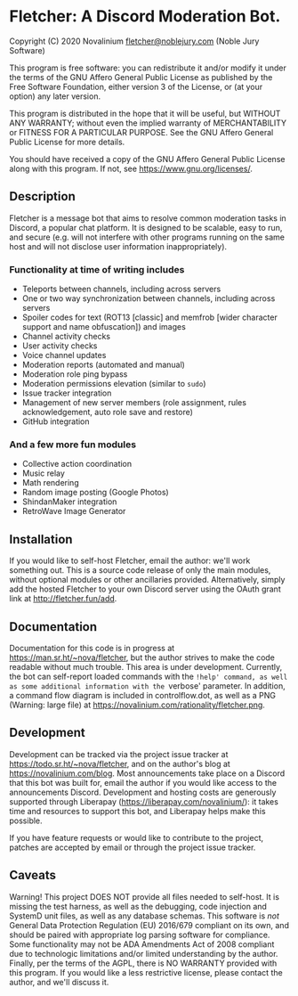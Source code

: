 # Fletcher: A Discord Moderation Bot.
Copyright (C) 2020 Novalinium <fletcher@noblejury.com> (Noble Jury Software)

This program is free software: you can redistribute it and/or modify
it under the terms of the GNU Affero General Public License as published by
the Free Software Foundation, either version 3 of the License, or
(at your option) any later version.

This program is distributed in the hope that it will be useful,
but WITHOUT ANY WARRANTY; without even the implied warranty of
MERCHANTABILITY or FITNESS FOR A PARTICULAR PURPOSE.  See the
GNU Affero General Public License for more details.

You should have received a copy of the GNU Affero General Public License
along with this program.  If not, see <https://www.gnu.org/licenses/>.

## Description
Fletcher is a message bot that aims to resolve common moderation tasks in
Discord, a popular chat platform. It is designed to be scalable, easy to run,
and secure (e.g. will not interfere with other programs running on the same
host and will not disclose user information inappropriately). 

### Functionality at time of writing includes
- Teleports between channels, including across servers
- One or two way synchronization between channels, including across servers
- Spoiler codes for text (ROT13 [classic] and memfrob [wider character support
  and name obfuscation]) and images
- Channel activity checks
- User activity checks
- Voice channel updates
- Moderation reports (automated and manual)
- Moderation role ping bypass
- Moderation permissions elevation (similar to `sudo`)
- Issue tracker integration
- Management of new server members (role assignment, rules acknowledgement,
  auto role save and restore)
- GitHub integration
### And a few more fun modules
- Collective action coordination
- Music relay
- Math rendering
- Random image posting (Google Photos)
- ShindanMaker integration
- RetroWave Image Generator

## Installation
If you would like to self-host Fletcher, email the author: we'll work something
out. This is a source code release of only the main modules, without optional
modules or other ancillaries provided. Alternatively, simply add the hosted
Fletcher to your own Discord server using the OAuth grant link at
http://fletcher.fun/add.

## Documentation
Documentation for this code is in progress at https://man.sr.ht/~nova/fletcher,
but the author strives to make the code readable without much trouble. This area
is under development. Currently, the bot can self-report loaded commands with
the `!help' command, as well as some additional information with the `verbose'
parameter. In addition, a command flow diagram is included in controlflow.dot,
as well as a PNG (Warning: large file) at
https://novalinium.com/rationality/fletcher.png.

## Development
Development can be tracked via the project issue tracker at
https://todo.sr.ht/~nova/fletcher, and on the author's blog at
https://novalinium.com/blog. Most announcements take place on a Discord that
this bot was built for, email the author if you would like access to the
announcements Discord. Development and hosting costs are generously supported
through Liberapay (https://liberapay.com/novalinium/): it takes time and
resources to support this bot, and Liberapay helps make this possible.

If you have feature requests or would like to contribute to the project,
patches are accepted by email or through the project issue tracker.

## Caveats
Warning! This project DOES NOT provide all files needed to self-host. It is
missing the test harness, as well as the debugging, code injection and SystemD
unit files, as well as any database schemas. This software is *not* General
Data Protection Regulation (EU) 2016/679 compliant on its own, and should be
paired with appropriate log parsing software for compliance. Some functionality
may not be ADA Amendments Act of 2008 compliant due to technologic limitations
and/or limited understanding by the author. Finally, per the terms of the AGPL,
there is NO WARRANTY provided with this program. If you would like a less
restrictive license, please contact the author, and we'll discuss it.

